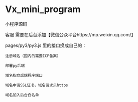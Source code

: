 # Vx_mini_program

小程序源码

客服 需要在后台添加【微信公众平台https://mp.weixin.qq.com/】

pages/py3/py3.js 里的接口换成自己的： 

    注册域名（国内的需要ICP备案）

    部署py后端

    域名指向后端程序端口

    域名申请SSL证书，域名请求头https

    域名加入后台白名单
